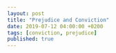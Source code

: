 ```yaml
---
layout: post
title: "Prejudice and Conviction"
date: 2019-07-12 04:00:00 +0200
tags: [conviction, prejudice]
published: true
---
```


